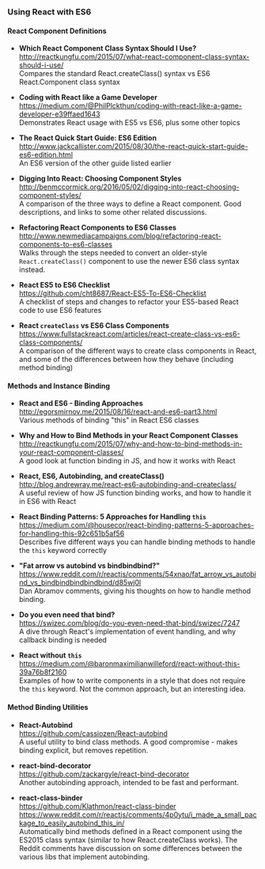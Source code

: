 ### Using React with ES6


#### React Component Definitions

- **Which React Component Class Syntax Should I Use?**  
  http://reactkungfu.com/2015/07/what-react-component-class-syntax-should-i-use/  
  Compares the standard React.createClass() syntax vs ES6 React.Component class syntax
  
- **Coding with React like a Game Developer**  
  https://medium.com/@PhilPlckthun/coding-with-react-like-a-game-developer-e39ffaed1643  
  Demonstrates React usage with ES5 vs ES6, plus some other topics
  
- **The React Quick Start Guide: ES6 Edition**  
  http://www.jackcallister.com/2015/08/30/the-react-quick-start-guide-es6-edition.html  
  An ES6 version of the other guide listed earlier
  
- **Digging Into React: Choosing Component Styles**  
  http://benmccormick.org/2016/05/02/digging-into-react-choosing-component-styles/  
  A comparison of the three ways to define a React component.  Good descriptions, and links to some other related discussions.
  
- **Refactoring React Components to ES6 Classes**  
  http://www.newmediacampaigns.com/blog/refactoring-react-components-to-es6-classes  
  Walks through the steps needed to convert an older-style `React.createClass()` component to use the newer ES6 class syntax instead.
  
- **React ES5 to ES6 Checklist**  
  https://github.com/cht8687/React-ES5-To-ES6-Checklist  
  A checklist of steps and changes to refactor your ES5-based React code to use ES6 features
  
- **React `createClass` vs ES6 Class Components**  
  https://www.fullstackreact.com/articles/react-create-class-vs-es6-class-components/  
  A comparison of the different ways to create class components in React, and some of the differences between how they behave (including method binding)
  

#### Methods and Instance Binding

- **React and ES6 - Binding Approaches**  
  http://egorsmirnov.me/2015/08/16/react-and-es6-part3.html  
  Various methods of binding "this" in React ES6 classes

- **Why and How to Bind Methods in your React Component Classes**  
  http://reactkungfu.com/2015/07/why-and-how-to-bind-methods-in-your-react-component-classes/  
  A good look at function binding in JS, and how it works with React
  
- **React, ES6, Autobinding, and createClass()**  
  http://blog.andrewray.me/react-es6-autobinding-and-createclass/  
  A useful review of how JS function binding works, and how to handle it in ES6 with React 
  
- **React Binding Patterns: 5 Approaches for Handling `this`**  
  https://medium.com/@housecor/react-binding-patterns-5-approaches-for-handling-this-92c651b5af56  
  Describes five different ways you can handle binding methods to handle the `this` keyword correctly
  
- **"Fat arrow vs autobind vs bindbindbind?"**  
  https://www.reddit.com/r/reactjs/comments/54xnao/fat_arrow_vs_autobind_vs_bindbindbindbindbind/d85wj0l  
  Dan Abramov comments, giving his thoughts on how to handle method binding.

- **Do you even need that bind?**  
  https://swizec.com/blog/do-you-even-need-that-bind/swizec/7247  
  A dive through React's implementation of event handling, and why callback binding is needed
  
- **React without `this`**  
  https://medium.com/@baronmaximilianwilleford/react-without-this-39a76b8f2160  
  Examples of how to write components in a style that does not require the `this` keyword.  Not the common approach, but an interesting idea.

#### Method Binding Utilities

- **React-Autobind**  
  https://github.com/cassiozen/React-autobind  
  A useful utility to bind class methods.  A good compromise - makes binding explicit, but removes repetition.

- **react-bind-decorator**  
  https://github.com/zackargyle/react-bind-decorator  
  Another autobinding approach, intended to be fast and performant.
  
- **react-class-binder**  
  https://github.com/Klathmon/react-class-binder  
  https://www.reddit.com/r/reactjs/comments/4p0ytu/i_made_a_small_package_to_easily_autobind_this_in/  
  Automatically bind methods defined in a React component using the ES2015 class syntax (similar to how React.createClass works).  The Reddit comments have discussion on some differences between the various libs that implement autobinding.

